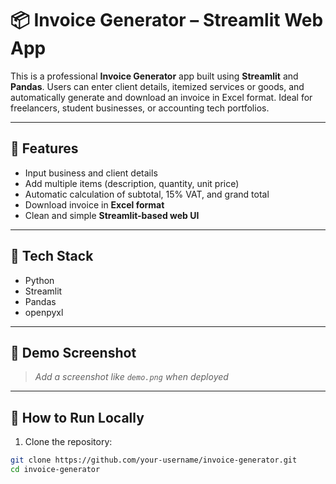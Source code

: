 # 📦 Invoice Generator – Streamlit Web App

This is a professional **Invoice Generator** app built using **Streamlit** and **Pandas**. Users can enter client details, itemized services or goods, and automatically generate and download an invoice in Excel format. Ideal for freelancers, student businesses, or accounting tech portfolios.

---

## 🚀 Features

- Input business and client details
- Add multiple items (description, quantity, unit price)
- Automatic calculation of subtotal, 15% VAT, and grand total
- Download invoice in **Excel format**
- Clean and simple **Streamlit-based web UI**

---

## 🧠 Tech Stack

- Python
- Streamlit
- Pandas
- openpyxl

---

## 📸 Demo Screenshot

> _Add a screenshot like `demo.png` when deployed_

---

## 📁 How to Run Locally

1. Clone the repository:
```bash
git clone https://github.com/your-username/invoice-generator.git
cd invoice-generator
